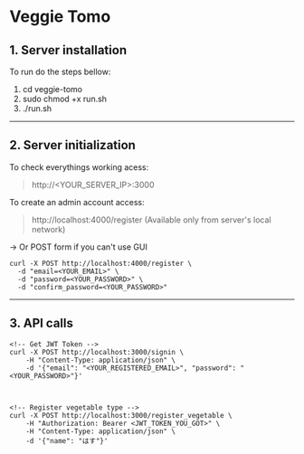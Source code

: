 # Veggie Tomo

## 1. Server installation

To run do the steps bellow:
1. cd veggie-tomo
2. sudo chmod +x run.sh
3. ./run.sh
------------------------------------------------


## 2. Server initialization

To check everythings working acess:
> http://<YOUR_SERVER_IP>:3000

To create an admin account access:
> http://localhost:4000/register  (Available only from server's local network)


→ Or POST form if you can't use GUI

```
curl -X POST http://localhost:4000/register \
  -d "email=<YOUR_EMAIL>" \
  -d "password=<YOUR_PASSWORD>" \
  -d "confirm_password=<YOUR_PASSWORD>"
```
------------------------------------------------


## 3. API calls

```
<!-- Get JWT Token -->
curl -X POST http://localhost:3000/signin \
    -H "Content-Type: application/json" \
    -d '{"email": "<YOUR_REGISTERED_EMAIL>", "password": "<YOUR_PASSWORD>"}'



<!-- Register vegetable type -->
curl -X POST http://localhost:3000/register_vegetable \
    -H "Authorization: Bearer <JWT_TOKEN_YOU_GOT>" \
    -H "Content-Type: application/json" \
    -d '{"name": "はす"}'
```